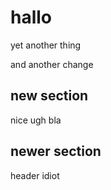 # hallo
yet another thing

and another change

## new section
nice ugh bla


## newer section
header idiot


